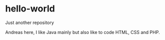 # hello-world
Just another repository

Andreas here, I like Java mainly but also like to code HTML, CSS and PHP.
